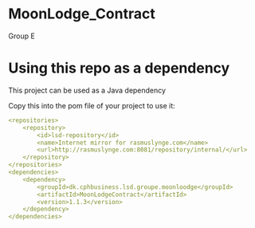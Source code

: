 # MoonLodge_Contract
Group E   


# Using this repo as a dependency

This project can be used as a Java dependency 

Copy this into the pom file of your project to use it:
```yml
<repositories>
    <repository>
        <id>lsd-repository</id>          
        <name>Internet mirror for rasmuslynge.com</name>
        <url>http://rasmuslynge.com:8081/repository/internal/</url>
    </repository>
</repositories>
<dependencies>
    <dependency>
        <groupId>dk.cphbusiness.lsd.groupe.moonloodge</groupId>
        <artifactId>MoonLodgeContract</artifactId>
        <version>1.1.3</version>
    </dependency>
</dependencies>
```
